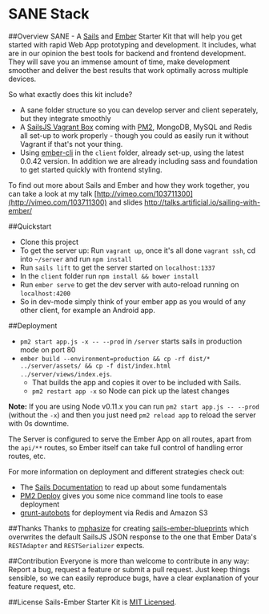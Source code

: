# SANE Stack

##Overview
SANE - A [Sails](http://sailsjs.org/) and [Ember](http://emberjs.com/) Starter Kit that will help you get started with rapid Web App prototyping and development. It includes, what are in our opinion the best tools for backend and frontend development. They will save you an immense amount of time, make development smoother and deliver the best results that work optimally across multiple devices.

So what exactly does this kit include?

* A sane folder structure so you can develop server and client seperately, but they integrate smoothly
* A [SailsJS Vagrant Box](https://github.com/Globegitter/vagrant-sailsjs) coming with [PM2](https://github.com/Unitech/PM2), MongoDB, MySQL and Redis all set-up to work properly - though you could as easily run it without Vagrant if that's not your thing.
* Using [ember-cli](https://github.com/stefanpenner/ember-cli) in the `client` folder, already set-up, using the latest 0.0.42 version. In addition we are already including sass and foundation to get started quickly with frontend styling.

To find out more about Sails and Ember and how they work together, you can take a look at my talk
[http://vimeo.com/103711300](http://vimeo.com/103711300) and slides [http://talks.artificial.io/sailing-with-ember/
](http://talks.artificial.io/sailing-with-ember/)

##Quickstart
* Clone this project
* To get the server up: Run `vagrant up`, once it's all done `vagrant ssh`, cd into `~/server` and run `npm install`
* Run `sails lift` to get the server started on `localhost:1337`
* In the `client` folder run `npm install && bower install`
* Run `ember serve` to get the dev server with auto-reload running on `localhost:4200`
* So in dev-mode simply think of your ember app as you would of any other client, for example an Android app.


##Deployment
* `pm2 start app.js -x -- --prod` in `/server` starts sails in production mode on port 80
* `ember build --environment=production && cp -rf dist/* ../server/assets/ && cp -f dist/index.html ../server/views/index.ejs`.  
   * That builds the app and copies it over to be included with Sails.
   * `pm2 restart app -x` so Node can pick up the latest changes

**Note:** If you are using Node v0.11.x you can run `pm2 start app.js -- --prod` (without the `-x`) and then you just need `pm2 reload app` to reload the server with 0s downtime.

The Server is configured to serve the Ember App on all routes, apart from the `api/**` routes, so Ember itself can take full control of handling error routes, etc.  

For more information on deployment and different strategies check out:  
* The [Sails Documentation](http://sailsjs.org/#/documentation/concepts/Deployment) to read up about some fundamentals
* [PM2 Deploy](https://github.com/Unitech/pm2#deployment) gives you some nice command line tools to ease deployment
* [grunt-autobots](https://github.com/achambers/grunt-autobots) for deployment via Redis and Amazon S3


##Thanks
Thanks to [mphasize](https://github.com/mphasize) for creating [sails-ember-blueprints](https://github.com/mphasize/sails-ember-blueprints) which overwrites the default SailsJS JSON response to the one that Ember Data's `RESTAdapter` and `RESTSerializer` expects.

##Contribution
Everyone is more than welcome to contribute in any way: Report a bug, request a feature or submit a pull request. Just keep things sensible, so we can easily reproduce bugs, have a clear explanation of your feature request, etc.

##License
Sails-Ember Starter Kit is [MIT Licensed](https://github.com/artificialio/sails-ember-starter-kit/blob/master/LICENSE.md).
